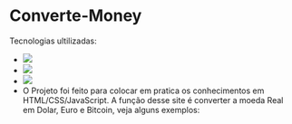 # Converte-Money

Tecnologias ultilizadas:
 - <img  src = "https://img.shields.io/badge/HTML5-E34F26?style=for-the-badge&logo=html5&logoColor=white"/>
 - <img  src = "https://img.shields.io/badge/CSS3-1572B6?style=for-the-badge&logo=css3&logoColor=white"/>
 - <img src = "https://img.shields.io/badge/JavaScript-F7DF1E?style=for-the-badge&logo=javascript&logoColor=black"/>
 - O Projeto foi feito para colocar em pratica os conhecimentos em HTML/CSS/JavaScript.
A função desse site é converter a moeda Real em Dolar, Euro e Bitcoin, veja alguns exemplos:
